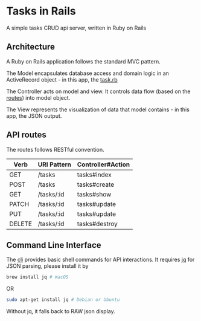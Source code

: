 # Tasks in Rails

A simple tasks CRUD api server, written in Ruby on Rails

## Architecture

A Ruby on Rails application follows the standard MVC pattern.

The Model encapsulates database access and domain logic in an ActiveRecord object - in this app, the [task.rb](app/models/task.rb)

The Controller acts on model and view. It controls data flow (based on the [routes](config/routes.rb)) into model object.

The View represents the visualization of data that model contains - in this app, the JSON output.

## API routes

The routes follows RESTful convention.

| Verb   | URI Pattern | Controller#Action |
|--------|-------------|-------------------|
| GET    | /tasks      | tasks#index       |
| POST   | /tasks      | tasks#create      |
| GET    | /tasks/:id  | tasks#show        |
| PATCH  | /tasks/:id  | tasks#update      |
| PUT    | /tasks/:id  | tasks#update      |
| DELETE | /tasks/:id  | tasks#destroy     |

## Command Line Interface

The [cli](bin/tasks) provides basic shell commands for API interactions. It requires [jq](https://stedolan.github.io/jq/) for JSON parsing, please install it by

```sh
brew install jq # macOS
```

OR

```sh
sudo apt-get install jq # Debian or Ubuntu
```

Without jq, it falls back to RAW json display.
